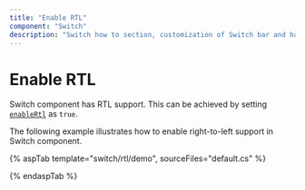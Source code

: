 ```yaml
---
title: "Enable RTL"
component: "Switch"
description: "Switch how to section, customization of Switch bar and handle, change size, name and value in form submit."
---
```


# Enable RTL

Switch component has RTL support. This can be achieved by setting [`enableRtl`](https://help.syncfusion.com/cr/aspnetcore-js2/Syncfusion.EJ2.Buttons.Switch.html#Syncfusion_EJ2_Buttons_Switch_EnableRtl) as `true`.

The following example illustrates how to enable right-to-left support in Switch component.

{% aspTab template="switch/rtl/demo", sourceFiles="default.cs" %}

{% endaspTab %}